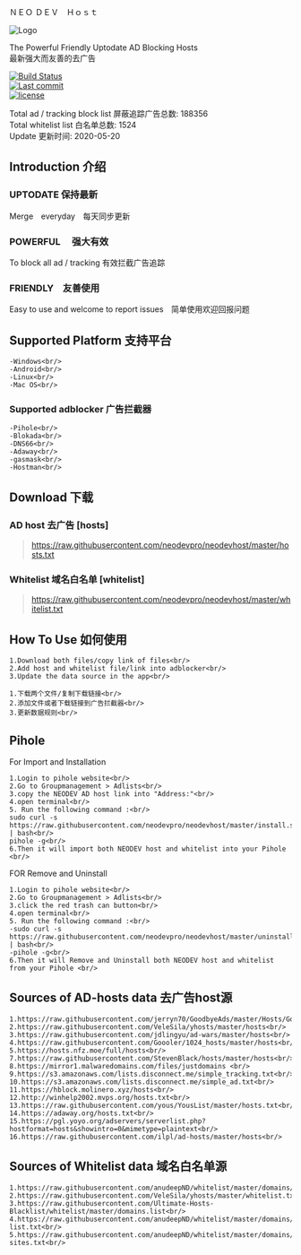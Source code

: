 ＮＥＯ ＤＥＶ　Ｈｏｓｔ

![Logo](https://raw.githubusercontent.com/neodevpro/neodevhost/master/logo.png)


The Powerful Friendly Uptodate AD Blocking Hosts<br/>
最新强大而友善的去广告<br/>

[![Build Status](https://img.shields.io/github/workflow/status/neodevpro/neodevhost/CI/master)](https://github.com/neodevpro/neodevhost/actions?workflow=CI)<br/>
[![Last commit](https://img.shields.io/github/last-commit/neodevpro/neodevhost.svg)](https://github.com/neodevpro/neodevhost/commit/master)<br/>
[![license](https://img.shields.io/github/license/neodevpro/neodevhost.svg)](https://github.com/neodevpro/neodevhost/blob/master/LICENSE)

Total ad / tracking block list 屏蔽追踪广告总数: 188356
<br/>
Total whitelist list 白名单总数: 1524
<br/>
Update 更新时间: 2020-05-20

## Introduction 介绍

### UPTODATE 保持最新<br/>
  Merge　everyday　每天同步更新
### POWERFUL　 强大有效<br/>
  To block all ad / tracking  有效拦截广告追踪　
### FRIENDLY　友善使用<br/>
   Easy to use and welcome to report issues　简单使用欢迎回报问题
   
## Supported Platform 支持平台
```
-Windows<br/>
-Android<br/>
-Linux<br/>
-Mac OS<br/>
```
### Supported adblocker 广告拦截器
```
-Pihole<br/>
-Blokada<br/>
-DNS66<br/>
-Adaway<br/>
-gasmask<br/>
-Hostman<br/>
```
## Download 下载 

### AD host 去广告 [hosts]
> https://raw.githubusercontent.com/neodevpro/neodevhost/master/hosts.txt

### Whitelist 域名白名单 [whitelist]
> https://raw.githubusercontent.com/neodevpro/neodevhost/master/whitelist.txt

## How To Use 如何使用
```
1.Download both files/copy link of files<br/>
2.Add host and whitelist file/link into adblocker<br/>
3.Update the data source in the app<br/>
```
```
1.下载两个文件/复制下载链接<br/>
2.添加文件或者下载链接到广告拦截器<br/>
3.更新数据规则<br/>
```
## Pihole

For Import and Installation<br/>
```
1.Login to pihole website<br/>
2.Go to Groupmanagement > Adlists<br/>
3.copy the NEODEV AD host link into "Address:"<br/>
4.open terminal<br/>
5. Run the following command :<br/>
sudo curl -s https://raw.githubusercontent.com/neodevpro/neodevhost/master/install.sh | bash<br/>
pihole -g<br/>
6.Then it will import both NEODEV host and whitelist into your Pihole <br/>
```

FOR Remove and Uninstall<br/>
```
1.Login to pihole website<br/>
2.Go to Groupmanagement > Adlists<br/>
3.click the red trash can button<br/>
4.open terminal<br/>
5. Run the following command :<br/>
-sudo curl -s https://raw.githubusercontent.com/neodevpro/neodevhost/master/uninstall.sh | bash<br/>
-pihole -g<br/>
6.Then it will Remove and Uninstall both NEODEV host and whitelist from your Pihole <br/>
```

## Sources of AD-hosts data 去广告host源
```
1.https://raw.githubusercontent.com/jerryn70/GoodbyeAds/master/Hosts/GoodbyeAds.txt<br/>
2.https://raw.githubusercontent.com/VeleSila/yhosts/master/hosts<br/>
3.https://raw.githubusercontent.com/jdlingyu/ad-wars/master/hosts<br/>
4.https://raw.githubusercontent.com/Goooler/1024_hosts/master/hosts<br/>
5.https://hosts.nfz.moe/full/hosts<br/>
7.https://raw.githubusercontent.com/StevenBlack/hosts/master/hosts<br/>
8.https://mirror1.malwaredomains.com/files/justdomains <br/>
9.https://s3.amazonaws.com/lists.disconnect.me/simple_tracking.txt<br/>
10.https://s3.amazonaws.com/lists.disconnect.me/simple_ad.txt<br/>
11.https://hblock.molinero.xyz/hosts<br/>
12.http://winhelp2002.mvps.org/hosts.txt<br/>
13.https://raw.githubusercontent.com/yous/YousList/master/hosts.txt<br/>
14.https://adaway.org/hosts.txt<br/>
15.https://pgl.yoyo.org/adservers/serverlist.php?hostformat=hosts&showintro=0&mimetype=plaintext<br/>
16.https://raw.githubusercontent.com/ilpl/ad-hosts/master/hosts<br/>
```

## Sources of Whitelist data 域名白名单源
```
1.https://raw.githubusercontent.com/anudeepND/whitelist/master/domains/whitelist.txt<br/>
2.https://raw.githubusercontent.com/VeleSila/yhosts/master/whitelist.txt<br/>
3.https://raw.githubusercontent.com/Ultimate-Hosts-Blacklist/whitelist/master/domains.list<br/>
4.https://raw.githubusercontent.com/anudeepND/whitelist/master/domains/optional-list.txt<br/>
5.https://raw.githubusercontent.com/anudeepND/whitelist/master/domains/referral-sites.txt<br/>
```

